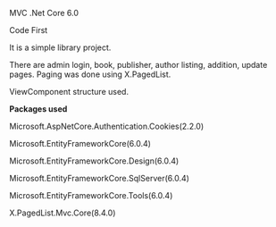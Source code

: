 MVC .Net Core 6.0 

Code First


It is a simple library project.

There are admin login, book, publisher, author listing, addition, update pages. Paging was done using X.PagedList.

ViewComponent structure used.



<b>Packages used</b>

Microsoft.AspNetCore.Authentication.Cookies(2.2.0)

Microsoft.EntityFrameworkCore(6.0.4)

Microsoft.EntityFrameworkCore.Design(6.0.4)

Microsoft.EntityFrameworkCore.SqlServer(6.0.4)

Microsoft.EntityFrameworkCore.Tools(6.0.4)

X.PagedList.Mvc.Core(8.4.0)
